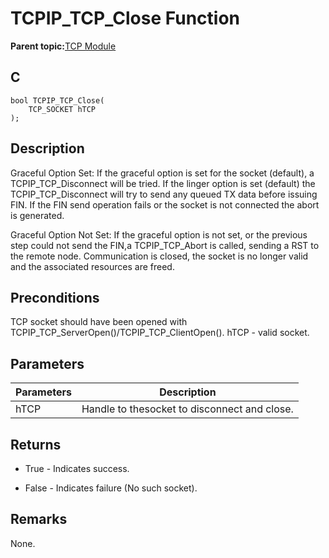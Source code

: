 # TCPIP\_TCP\_Close Function

**Parent topic:**[TCP Module](GUID-9461917B-27CE-44ED-80DB-67D963896E8F.md)

## C

```
bool TCPIP_TCP_Close(
    TCP_SOCKET hTCP
);
```

## Description

Graceful Option Set: If the graceful option is set for the socket \(default\), a TCPIP\_TCP\_Disconnect will be tried. If the linger option is set \(default\) the TCPIP\_TCP\_Disconnect will try to send any queued TX data before issuing FIN. If the FIN send operation fails or the socket is not connected the abort is generated.

Graceful Option Not Set: If the graceful option is not set, or the previous step could not send the FIN,a TCPIP\_TCP\_Abort is called, sending a RST to the remote node. Communication is closed, the socket is no longer valid and the associated resources are freed.

## Preconditions

TCP socket should have been opened with TCPIP\_TCP\_ServerOpen\(\)/TCPIP\_TCP\_ClientOpen\(\). hTCP - valid socket.

## Parameters

|Parameters|Description|
|----------|-----------|
|hTCP|Handle to thesocket to disconnect and close.|

## Returns

-   True - Indicates success.

-   False - Indicates failure \(No such socket\).


## Remarks

None.

